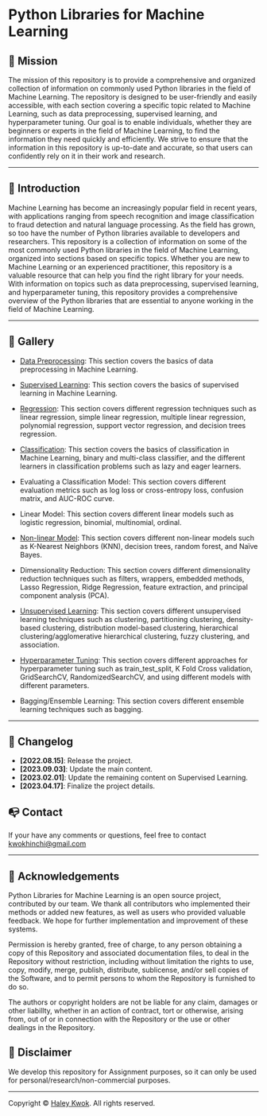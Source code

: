 # Python Libraries for Machine Learning

## 📍 Mission
The mission of this repository is to provide a comprehensive and organized collection of information on commonly used Python libraries in the field of Machine Learning. The repository is designed to be user-friendly and easily accessible, with each section covering a specific topic related to Machine Learning, such as data preprocessing, supervised learning, and hyperparameter tuning. Our goal is to enable individuals, whether they are beginners or experts in the field of Machine Learning, to find the information they need quickly and efficiently. We strive to ensure that the information in this repository is up-to-date and accurate, so that users can confidently rely on it in their work and research.

---

## 🔆 Introduction

Machine Learning has become an increasingly popular field in recent years, with applications ranging from speech recognition and image classification to fraud detection and natural language processing. As the field has grown, so too have the number of Python libraries available to developers and researchers. This repository is a collection of information on some of the most commonly used Python libraries in the field of Machine Learning, organized into sections based on specific topics. Whether you are new to Machine Learning or an experienced practitioner, this repository is a valuable resource that can help you find the right library for your needs. With information on topics such as data preprocessing, supervised learning, and hyperparameter tuning, this repository provides a comprehensive overview of the Python libraries that are essential to anyone working in the field of Machine Learning.

---

## 🥳 Gallery

- [Data Preprocessing](https://github.com/HaleyKwok/Python_Libraries_for_ML/blob/main/6%20One-hot%20Encoder.ipynb): This section covers the basics of data preprocessing in Machine Learning.

- [Supervised Learning](https://github.com/HaleyKwok/Python_Libraries_for_ML/tree/main/Supervised%20Learning): This section covers the basics of supervised learning in Machine Learning.

- [Regression](https://github.com/HaleyKwok/Python_Libraries_for_ML/tree/main/Supervised%20Learning/Linear%20Regression): This section covers different regression techniques such as linear regression, simple linear regression, multiple linear regression, polynomial regression, support vector regression, and decision trees regression.

- [Classification](https://github.com/HaleyKwok/Python_Libraries_for_ML/tree/main/Supervised%20Learning/Classification): This section covers the basics of classification in Machine Learning, binary and multi-class classifier, and the different learners in classification problems such as lazy and eager learners.

- Evaluating a Classification Model: This section covers different evaluation metrics such as log loss or cross-entropy loss, confusion matrix, and AUC-ROC curve.

- Linear Model: This section covers different linear models such as logistic regression, binomial, multinomial, ordinal.

- [Non-linear Model](https://github.com/HaleyKwok/Python_Libraries_for_ML/tree/main/Unsupervised%20Learning/KNN): This section covers different non-linear models such as K-Nearest Neighbors (KNN), decision trees, random forest, and Naïve Bayes.

- Dimensionality Reduction: This section covers different dimensionality reduction techniques such as filters, wrappers, embedded methods, Lasso Regression, Ridge Regression, feature extraction, and principal component analysis (PCA).

- [Unsupervised Learning](https://github.com/HaleyKwok/Python_Libraries_for_ML/tree/main/Unsupervised%20Learning): This section covers different unsupervised learning techniques such as clustering, partitioning clustering, density-based clustering, distribution model-based clustering, hierarchical clustering/agglomerative hierarchical clustering, fuzzy clustering, and association.

- [Hyperparameter Tuning](https://github.com/HaleyKwok/Python_Libraries_for_ML/tree/main/Hyperparameter%20Tuning): This section covers different approaches for hyperparameter tuning such as train_test_split, K Fold Cross validation, GridSearchCV, RandomizedSearchCV, and using different models with different parameters.

- Bagging/Ensemble Learning: This section covers different ensemble learning techniques such as bagging.

---

## 📝 Changelog
- __[2022.08.15]__: Release the project.
- __[2023.09.03]__: Update the main content.
- __[2023.02.01]__: Update the remaining content on Supervised Learning.
- __[2023.04.17]__: Finalize the project details.

## 📭  Contact
If your have any comments or questions, feel free to contact kwokhinchi@gmail.com 

---

## 📖 Acknowledgements
Python Libraries for Machine Learning is an open source project, contributed by our team. We thank all contributors who implemented their methods or added new features, as well as users who provided valuable feedback. We hope for further implementation and improvement of these systems.

Permission is hereby granted, free of charge, to any person obtaining a copy of this Repository and associated documentation files, to deal in the Repository without restriction, including without limitation the rights to use, copy, modify, merge, publish, distribute, sublicense, and/or sell copies of the Software, and to permit persons to whom the Repository is furnished to do so.

The authors or copyright holders are not be liable for any claim, damages or other liabillty, whether in an action of contract, tort or otherwise, arising from, out of or in connection with the Repository or the use or other dealings in the Repository.


## 📢 Disclaimer
We develop this repository for Assignment purposes, so it can only be used for personal/research/non-commercial purposes.

---

Copyright © [Haley Kwok](https://github.com/HaleyKwok). All rights reserved.
